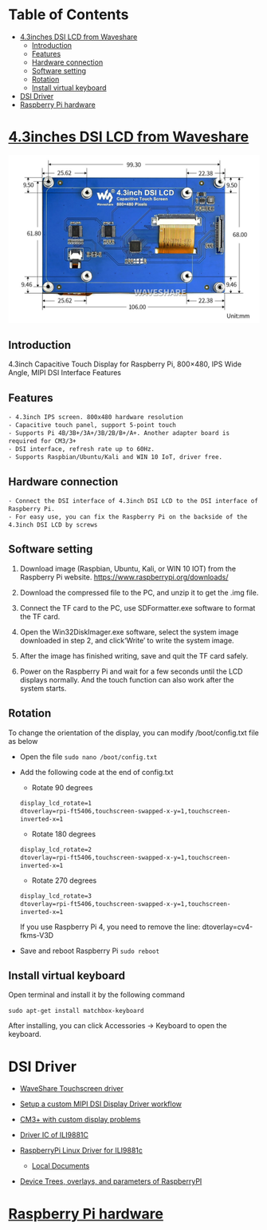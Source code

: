 
Table of Contents
=================

<!-- vim-markdown-toc GFM -->

* [4.3inches DSI LCD from Waveshare](#43inches-dsi-lcd-from-waveshare)
   * [Introduction](#introduction)
   * [Features](#features)
   * [Hardware connection](#hardware-connection)
   * [Software setting](#software-setting)
   * [Rotation](#rotation)
   * [Install virtual keyboard](#install-virtual-keyboard)
* [DSI Driver](#dsi-driver)
* [Raspberry Pi hardware](#raspberry-pi-hardware)

<!-- vim-markdown-toc -->

# [4.3inches DSI LCD from Waveshare](https://www.waveshare.com/wiki/4.3inch_DSI_LCD)

![IMAGE WHAT](/misc/WaveShare_DSI_4p3inches_panel_Exterior-Size.jpg)

## Introduction

4.3inch Capacitive Touch Display for Raspberry Pi, 800×480, IPS Wide Angle, MIPI DSI Interface
Features

## Features

    - 4.3inch IPS screen. 800x480 hardware resolution
    - Capacitive touch panel, support 5-point touch
    - Supports Pi 4B/3B+/3A+/3B/2B/B+/A+. Another adapter board is required for CM3/3+
    - DSI interface, refresh rate up to 60Hz.
    - Supports Raspbian/Ubuntu/Kali and WIN 10 IoT, driver free.
    
## Hardware connection

    - Connect the DSI interface of 4.3inch DSI LCD to the DSI interface of Raspberry Pi.
    - For easy use, you can fix the Raspberry Pi on the backside of the 4.3inch DSI LCD by screws
    
## Software setting

1) Download image (Raspbian, Ubuntu, Kali, or WIN 10 IOT) from the Raspberry Pi website. https://www.raspberrypi.org/downloads/

2) Download the compressed file to the PC, and unzip it to get the .img file.

3) Connect the TF card to the PC, use SDFormatter.exe software to format the TF card.

4) Open the Win32DiskImager.exe software, select the system image downloaded in step 2, and click‘Write’ to write the system image.

5) After the image has finished writing, save and quit the TF card safely.

6) Power on the Raspberry Pi and wait for a few seconds until the LCD displays normally. And the touch function can also work after the system starts. 

## Rotation  

To change the orientation of the display, you can modify /boot/config.txt file as below 
  - Open the file 
  `sudo nano /boot/config.txt`
  - Add the following code at the end of config.txt 
    * Rotate 90 degrees
    ```
    display_lcd_rotate=1
    dtoverlay=rpi-ft5406,touchscreen-swapped-x-y=1,touchscreen-inverted-x=1
    ```
    * Rotate 180 degrees
    ```
    display_lcd_rotate=2
    dtoverlay=rpi-ft5406,touchscreen-swapped-x-y=1,touchscreen-inverted-x=1
    ```
    * Rotate 270 degrees
    ```
    display_lcd_rotate=3
    dtoverlay=rpi-ft5406,touchscreen-swapped-x-y=1,touchscreen-inverted-x=1
    ```
    
    If you use Raspberry Pi 4, you need to remove the line: dtoverlay=cv4-fkms-V3D
    
  - Save and reboot Raspberry Pi 
    `sudo reboot`
    
## Install virtual keyboard

Open terminal and install it by the following command

`sudo apt-get install matchbox-keyboard`

After installing, you can click Accessories -> Keyboard to open the keyboard. 

# DSI Driver

- [WaveShare Touchscreen driver](https://github.com/waveshare/LCD-show.git)

- [Setup a custom MIPI DSI Display Driver workflow](https://github.com/raspberrypi/linux/issues/2855)

- [CM3+ with custom display problems](https://www.raspberrypi.org/forums/viewtopic.php?f=98&t=240389#p1467185)

- [Driver IC of ILI9881C](http://www.internetsomething.com/lcd/ILI9881C-3lane-mipi-gramless.pdf)

- [RaspberryPi Linux Driver for ILI9881c](https://github.com/raspberrypi/linux/blob/rpi-4.20.y/drivers/gpu/drm/panel/panel-ilitek-ili9881c.c) 

    - [Local Documents](/misc/ILI9881C-3lane-mipi-gramless.pdf)

- [Device Trees, overlays, and parameters of RaspberryPI](https://www.raspberrypi.org/documentation/configuration/device-tree.md)

# [Raspberry Pi hardware](https://www.raspberrypi.org/documentation/hardware/raspberrypi/README.md)

  
